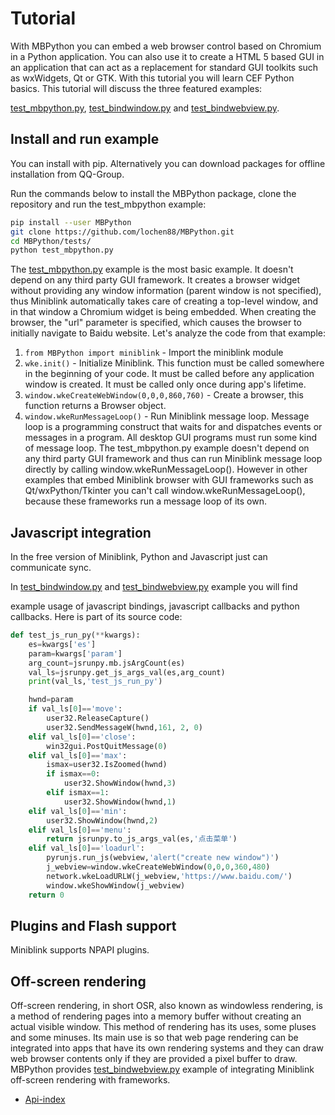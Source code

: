 # Tutorial
With MBPython you can embed a web browser control based
on Chromium in a Python application. You can also use it to
create a HTML 5 based GUI in an application that can act as
a replacement for standard GUI toolkits such as wxWidgets,
Qt or GTK. With this tutorial you will learn CEF Python
basics. This tutorial will discuss the three featured examples:

[test_mbpython.py](../tests/test_mbpython.py),
[test_bindwindow.py](../tests/test_bindwindow.py)
and [test_bindwebview.py](../tests/test_bindwebview.py).

## Install and run example

You can install with pip. Alternatively you can download packages for offline installation from QQ-Group.

Run the commands below to install the MBPython package, clone
the repository and run the test_mbpython example:

```bash
pip install --user MBPython
git clone https://github.com/lochen88/MBPython.git
cd MBPython/tests/
python test_mbpython.py
```

The [test_mbpython.py](../tests/test_mbpython.py) example is the
most basic example. It doesn't depend on any third party GUI framework.
It creates a browser widget without providing any window information
(parent window is not specified), thus Miniblink automatically takes care of
creating a top-level window, and in that window a Chromium widget
is being embedded. When creating the browser, the "url" parameter is
specified, which causes the browser to initially navigate to Baidu website. Let's analyze the code from that example:

1. `from MBPython import miniblink` - Import the miniblink module
2. `wke.init()` - Initialize Miniblink. This function must be called
   somewhere in the beginning of your code. It must be called before
   any application window is created. It must be called only once
   during app's lifetime.
3. `window.wkeCreateWebWindow(0,0,0,860,760)` - Create
   a browser, this function returns a Browser object.
4. `window.wkeRunMessageLoop()` - Run Miniblink message loop. Message loop is a programming construct that waits for and
dispatches events or messages in a program. All desktop GUI
programs must run some kind of message loop. The test_mbpython.py
example doesn't depend on any third party GUI framework and thus
can run Miniblink message loop directly by calling window.wkeRunMessageLoop().
However in other examples that embed Miniblink browser with GUI frameworks
such as Qt/wxPython/Tkinter you can't call window.wkeRunMessageLoop(), because
these frameworks run a message loop of its own.

## Javascript integration
In the free version of Miniblink, Python and Javascript just can communicate sync.

In [test_bindwindow.py](../tests/test_bindwindow.py) and  [test_bindwebview.py](../tests/test_bindwindow.py) example you will find

example usage of javascript bindings, javascript callbacks
and python callbacks. Here is part of its source code:

```python
def test_js_run_py(**kwargs):
    es=kwargs['es']
    param=kwargs['param']
    arg_count=jsrunpy.mb.jsArgCount(es)
    val_ls=jsrunpy.get_js_args_val(es,arg_count)
    print(val_ls,'test_js_run_py')

    hwnd=param
    if val_ls[0]=='move':
        user32.ReleaseCapture()
        user32.SendMessageW(hwnd,161, 2, 0)
    elif val_ls[0]=='close':
        win32gui.PostQuitMessage(0)
    elif val_ls[0]=='max':
        ismax=user32.IsZoomed(hwnd)
        if ismax==0:
            user32.ShowWindow(hwnd,3)
        elif ismax==1:
            user32.ShowWindow(hwnd,1)
    elif val_ls[0]=='min':
        user32.ShowWindow(hwnd,2)
    elif val_ls[0]=='menu':
        return jsrunpy.to_js_args_val(es,'点击菜单')
    elif val_ls[0]=='loadurl':
        pyrunjs.run_js(webview,'alert("create new window")')
        j_webview=window.wkeCreateWebWindow(0,0,0,360,480)
        network.wkeLoadURLW(j_webview,'https://www.baidu.com/')
        window.wkeShowWindow(j_webview)
    return 0
```

## Plugins and Flash support

Miniblink supports NPAPI plugins.

## Off-screen rendering

Off-screen rendering, in short OSR, also known as windowless
rendering, is a method of rendering pages into a memory buffer
without creating an actual visible window. This method of
rendering has its uses, some pluses and some minuses. Its main
use is so that web page rendering can be integrated into apps
that have its own rendering systems and they can draw web browser
contents only if they are provided a pixel buffer to draw. MBPython
provides [test_bindwebview.py](../tests/test_bindwindow.py) example of integrating Miniblink off-screen rendering
with frameworks.

* [Api-index](https://github.com/lochen88/MBPython/blob/master/documents/api.md#methods)